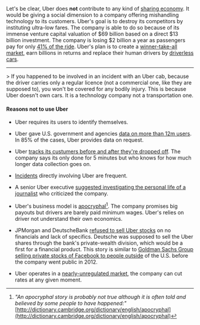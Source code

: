 Let's be clear, Uber does **not** contribute to any kind of [sharing economy](https://en.wikipedia.org/wiki/Sharing_economy). It would be giving a social dimension to a company offering mishandling technology to its customers. Uber's goal is to destroy its competitors by instituting ultra-low fares. The company is able to do so because of its immense venture capital valuation of \$69 billion based on a direct \$13 billion investment. The company is losing \$2 billion a year as passengers pay for only [41% of the ride](http://www.bizjournals.com/sanfrancisco/news/2016/12/02/uber-losses.html). Uber's plan is to create a [winner-take-all market](http://www.investopedia.com/terms/w/winner-takes-all-market.asp), earn billions in returns and replace their human drivers by [driverless cars](http://www.bloomberg.com/news/features/2016-08-18/uber-s-first-self-driving-fleet-arrives-in-pittsburgh-this-month-is06r7on).
<p></p>
<hr />
> If you happened to be involved in an incident with an Uber cab, because the driver carries only a regular licence (not a commercial one, like they are supposed to), you won't be covered for any bodily injury. This is because Uber doesn't own cars. It is a technology company not a transportation one.


#### Reasons not to use Uber
* Uber requires its users to identify themselves.

* Uber gave U.S. government and agencies [data on more than 12m users](http://www.reuters.com/article/us-uber-tech-data-idUSKCN0X91R5). In 85% of the cases, Uber provides data on request.

* Uber [tracks its custumers before and after they're dropped off](http://www.npr.org/sections/alltechconsidered/2016/12/01/503985473/uber-now-tracks-passengers-locations-even-after-theyre-dropped-off). The company says its only done for 5 minutes but who knows for how much longer data collection goes on.
* [Incidents](http://www.whosdrivingyou.org/rideshare-incidents) directly involving Uber are frequent.

* A senior Uber executive [suggested investigating the personal life of a journalist](https://www.buzzfeed.com/bensmith/uber-executive-suggests-digging-up-dirt-on-journalists) who criticized the company.

* Uber's business model is [apocryphal](https://ftalphaville.ft.com/2016/12/01/2180647/the-taxi-unicorns-new-clothes/)[^apocryphal]. The company promises big payouts but drivers are barely paid minimum wages. Uber's relies on driver not understand their own economics.

* JPMorgan and DeutscheBank [refused to sell Uber stocks](https://www.bloomberg.com/news/articles/2016-11-07/banks-said-to-have-passed-up-uber-share-sale-on-lack-of-data) on no financials and lack of specifics. Deutsche was supposed to sell the Uber shares through the bank's private-wealth division, which would be a first for a financial product. This story is similar to [Goldman Sachs Group selling private stocks of Facebook to people outside](http://dealbook.nytimes.com/2011/01/17/goldman-limits-facebook-investment-to-foreign-clients/?src=twt&twt=nytimesbusiness) of the U.S. before the company went public in 2012.

* Uber operates in a [nearly-unregulated market](https://en.wikipedia.org/wiki/Laissez-faire), the company can cut rates at any given moment.

[^apocryphal]: _"An apocryphal story is probably not true although it is often told and believed by some people to have happened:"_ [http://dictionary.cambridge.org/dictionary/english/apocryphal](http://dictionary.cambridge.org/dictionary/english/apocryphal)